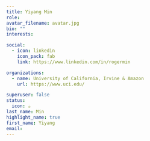 ```yaml
---
title: Yiyang Min
role: 
avatar_filename: avatar.jpg
bio: ""
interests:

social:
  - icon: linkedin
    icon_pack: fab
    link: https://www.linkedin.com/in/rogermin

organizations:
  - name: University of California, Irvine & Amazon
    url: https://www.uci.edu/

superuser: false
status:
  icon: ☕️
last_name: Min
highlight_name: true
first_name: Yiyang
email: 
---
```



